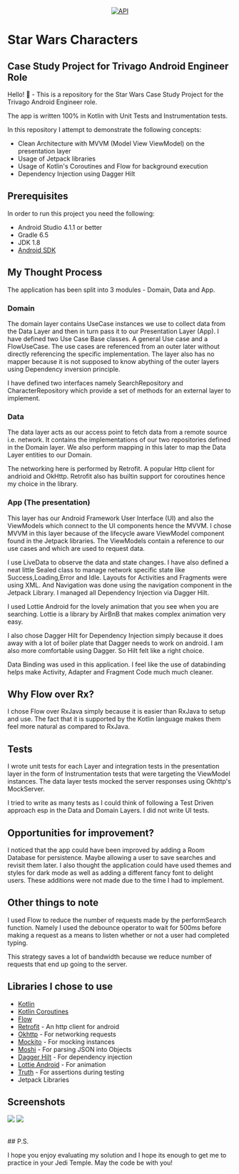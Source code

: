 <p align="center">
  <a href="https://android-arsenal.com/api?level=21"><img alt="API" src="https://img.shields.io/badge/API-21%2B-brightgreen.svg?style=flat"/></a>
</p>

# Star Wars Characters

## Case Study Project for Trivago Android Engineer Role

Hello! 😬 - This is a repository for the Star Wars Case Study Project for the Trivago Android Engineer role.

The app is written 100% in Kotlin with Unit Tests and Instrumentation tests.

In this repository I attempt to demonstrate the following concepts:

* Clean Architecture with MVVM (Model View ViewModel) on the presentation layer
* Usage of Jetpack libraries
* Usage of Kotlin's Coroutines and Flow for background execution
* Dependency Injection using Dagger Hilt

## Prerequisites

In order to run this project you need the following:
- Android Studio 4.1.1 or better
- Gradle 6.5
- JDK 1.8
- [Android SDK](https://developer.android.com/studio/index.html)

## My Thought Process

The application has been split into 3 modules - Domain, Data and App.

### Domain

The domain layer contains UseCase instances we use to collect data from the Data Layer and then in turn pass it to our Presentation Layer (App).
I have defined two Use Case Base classes. A general Use case and a FlowUseCase.
The use cases are referenced from an outer later without directly referencing the specific implementation.
The layer also has no mapper because it is not supposed to know abything of the outer layers using Dependency inversion principle.

I have defined two interfaces namely SearchRepository and CharacterRepository which provide a set of methods for an external layer to implement.

### Data

The data layer acts as our access point to fetch data from a remote source i.e. network.
It contains the implementations of our two repositories defined in the Domain layer.
We also perform mapping in this later to map the Data Layer entities to our Domain.

The networking here is performed by Retrofit. A popular Http client for andrioid and OkHttp.
Retrofit also has builtin support for coroutines hence my choice in the library.

### App (The presentation)

This layer has our Android Framework User Interface (UI) and also the ViewModels which connect to the UI components hence the MVVM.
I chose MVVM in this layer because of the lifecycle aware ViewModel component found in the Jetpack libraries.
The ViewModels contain a reference to our use cases and which are used to request data.

I use LiveData to observe the data and state changes.
I have also defined a neat little Sealed class to manage network specific state like Success,Loading,Error and Idle.
Layouts for Activities and Fragments were using XML. And Navigation was done using the navigation component in the Jetpack Library.
I managed all Dependency Injection via Dagger Hilt.

I used Lottie Android for the lovely animation that you see when you are searching. Lottie is a library by AirBnB that makes complex animation very easy.

I also chose Dagger Hilt for Dependency Injection simply because it does away with a lot of boiler plate that Dagger needs to work on android.
I am also more comfortable using Dagger. So Hilt felt like a right choice.

Data Binding was used in this application. I feel like the use of databinding helps make Activity, Adapter and Fragment Code much much cleaner.

## Why Flow over Rx?

I chose Flow over RxJava simply because it is easier than RxJava to setup and use. The fact that it is supported by the Kotlin language makes them feel more natural
as compared to RxJava.

## Tests

I wrote unit tests for each Layer and integration tests in the presentation layer in the form of Instrumentation tests that were targeting the ViewModel instances.
The data layer tests mocked the server responses using Okhttp's MockServer.

I tried to write as many tests as I could think of following a Test Driven approach esp in the Data and Domain Layers.
I did not write UI tests.

## Opportunities for improvement?

I noticed that the app could have been improved by adding a Room Database for persistence. Maybe allowing a user to save searches and revisit them later.
I also thought the application could have used themes and styles for dark mode as well as adding a different fancy font to delight users.
These additions were not made due to the time I had to implement.

## Other things to note

I used Flow to reduce the number of requests made by the performSearch function. Namely I used the debounce operator to wait for 500ms before making a request as a means to listen whether or not a user had completed typing.

This strategy saves a lot of bandwidth because we reduce number of requests that end up going to the server.


## Libraries I chose to use

* [Kotlin](https://kotlinlang.org/)
* [Kotlin Coroutines](https://kotlinlang.org/docs/reference/coroutines-overview.html)
* [Flow](https://kotlinlang.org/docs/reference/coroutines/flow.html)
* [Retrofit](http://square.github.io/retrofit/) - An http client for android
* [Okhttp](http://square.github.io/okhttp/) - For networking requests
* [Mockito](http://site.mockito.org/) - For mocking instances
* [Moshi](https://github.com/square/moshi) - For parsing JSON into Objects
* [Dagger Hilt](https://dagger.dev/hilt/) - For dependency injection
* [Lottie Android](https://github.com/airbnb/lottie-android) - For animation
* [Truth](https://truth.dev/) - For assertions during testing
* Jetpack Libraries


## Screenshots

<img src="https://user-images.githubusercontent.com/16834730/106307733-607f2c00-6268-11eb-8ff7-f9d89767a30e.png"/> <img src="https://user-images.githubusercontent.com/16834730/106307752-67a63a00-6268-11eb-96f2-805ed60d7fa2.png"/>

<br>
## P.S.

I hope you enjoy evaluating my solution and I hope its enough to get me to practice in your Jedi Temple.
May the code be with you!

